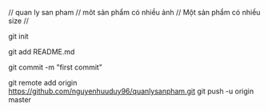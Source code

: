 // quan ly san pham
// môt sản phẩm có nhiều ảnh 
// Một sản phẩm có nhiều size
//

git init

git add README.md

git commit -m "first commit"

git remote add origin https://github.com/nguyenhuuduy96/quanlysanpham.git
git push -u origin master
